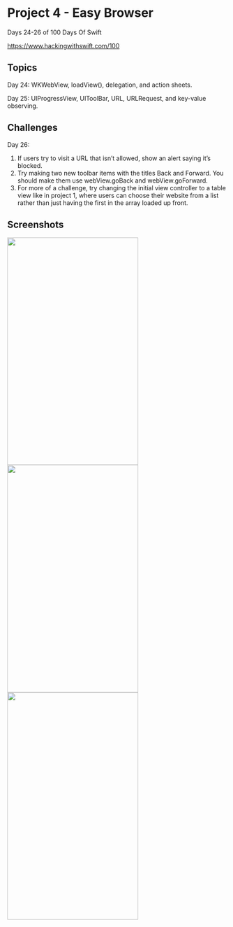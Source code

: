 # Project 4 - Easy Browser

Days 24-26 of 100 Days Of Swift

https://www.hackingwithswift.com/100

## Topics

Day 24: WKWebView, loadView(), delegation, and action sheets.

Day 25: UIProgressView, UIToolBar, URL, URLRequest, and key-value observing.

## Challenges

Day 26:

1. If users try to visit a URL that isn’t allowed, show an alert saying it’s blocked.
2. Try making two new toolbar items with the titles Back and Forward. You should make them use webView.goBack and webView.goForward.
3. For more of a challenge, try changing the initial view controller to a table view like in project 1, where users can choose their website from a list rather than just having the first in the array loaded up front.

## Screenshots

<img src="https://github.com/vogtmano/Project-4/assets/92689831/1b4d60a7-1663-4d5e-8682-2355350d8810" width=300 height=520>

<img src="https://github.com/vogtmano/Project-4/assets/92689831/d1150b76-6df9-420f-9b64-ec91261e7dac" width=300 height=520>

<img src="https://github.com/vogtmano/Project-4/assets/92689831/d2197913-2893-4e61-88f6-97ce3b63d6d2" width=300 height=520>
